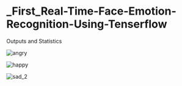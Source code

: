 # _First_Real-Time-Face-Emotion-Recognition-Using-Tenserflow

Outputs and Statistics

![angry](https://user-images.githubusercontent.com/98620582/160296130-51c56b56-b21d-4380-aa99-b75f90fa04d9.png)

![happy](https://user-images.githubusercontent.com/98620582/160296151-a76323b8-55df-4d09-a0c0-4e2614535fe5.png)

![sad_2](https://user-images.githubusercontent.com/98620582/160296159-522d4b00-61ba-4032-9aa8-92820f2f8075.png)
